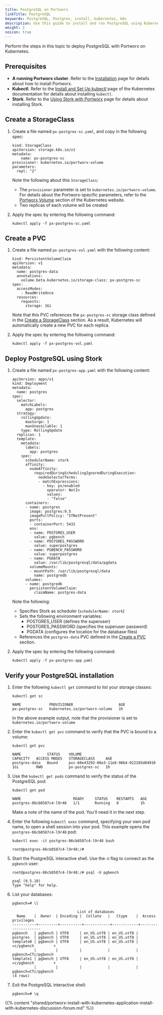 ```yaml
---
title: PostgreSQL on Portworx
linkTitle: PostgreSQL
keywords: PostgreSQL, Postgres, install, kubernetes, k8s
description: Use this guide to install and run PostgreSQL using Kubernetes
weight: 2
noicon: true
---
```


Perform the steps in this topic to deploy PostgreSQL with Portworx on Kubernetes.

## Prerequisites

* **A running Portworx cluster**. Refer to the [Installation](/start-here-installation/#installation) page for details about how to install Portworx.
* **Kubectl**. Refer to the [Install and Set Up kubectl](https://kubernetes.io/docs/tasks/tools/install-kubectl/) page of the Kubernetes documentation for details about installing `kubectl`.
* **Stork**. Refer to the [Using Stork with Portworx](/portworx-install-with-kubernetes/storage-operations/stork/) page for details about installing Stork.

## Create a StorageClass

1. Create a file named `px-postgres-sc.yaml`, and copy in the following spec:

    ```text
    kind: StorageClass
    apiVersion: storage.k8s.io/v1
    metadata:
        name: px-postgres-sc
    provisioner: kubernetes.io/portworx-volume
    parameters:
      repl: "2"
    ```

    Note the following about this `StorageClass`:

    * The `provisioner` parameter is set to  `kubernetes.io/portworx-volume`. For details about the Portworx-specific parameters, refer to the [Portworx Volume](https://kubernetes.io/docs/concepts/storage/storage-classes/#portworx-volume) section of the Kubernetes website.
    * Two replicas of each volume will be created

2. Apply the spec by entering the following command:

    ```text
    kubectl apply -f px-postgres-sc.yaml
    ```

## Create a PVC

1. Create a file named `px-postgres-vol.yaml` with the following content:

    ```text
    kind: PersistentVolumeClaim
    apiVersion: v1
    metadata:
      name: postgres-data
      annotations:
        volume.beta.kubernetes.io/storage-class: px-postgres-sc
    spec:
      accessModes:
        - ReadWriteOnce
      resources:
        requests:
          storage: 1Gi

    ```

    Note that this PVC references the `px-postgres-sc` storage class defined in the [Create a StorageClass](#create-a-storageclass) section. As a result, Kubernetes will automatically create a new PVC for each replica.

2. Apply the spec by entering the following command:

    ```
    kubectl apply -f px-postgres-vol.yaml
    ```

## Deploy PostgreSQL using Stork


1. Create a file named `px-postgres-app.yaml` with the following content:

    ```text
    apiVersion: apps/v1
    kind: Deployment
    metadata:
      name: postgres
    spec:
      selector:
        matchLabels:
          app: postgres
      strategy:
        rollingUpdate:
          maxSurge: 1
          maxUnavailable: 1
        type: RollingUpdate
      replicas: 1
      template:
        metadata:
          labels:
            app: postgres
        spec:
          schedulerName: stork
          affinity:
            nodeAffinity:
              requiredDuringSchedulingIgnoredDuringExecution:
                nodeSelectorTerms:
                - matchExpressions:
                  - key: px/enabled
                    operator: NotIn
                    values:
                    - "false"
          containers:
          - name: postgres
            image: postgres:9.5
            imagePullPolicy: "IfNotPresent"
            ports:
            - containerPort: 5432
            env:
            - name: POSTGRES_USER
              value: pgbench
            - name: POSTGRES_PASSWORD
              value: superpostgres
            - name: PGBENCH_PASSWORD
              value: superpostgres
            - name: PGDATA
              value: /var/lib/postgresql/data/pgdata
            volumeMounts:
            - mountPath: /var/lib/postgresql/data
              name: postgredb
          volumes:
          - name: postgredb
            persistentVolumeClaim:
              claimName: postgres-data
      ```

    Note the following:

    * Specifies Stork as scheduler (`schedulerName: stork`)
    * Sets the following environment variables:
      * POSTGRES_USER (defines the superuser)
      * POSTGRES_PASSWORD (specifies the superuser password)
      * PGDATA (configures the location for the database files)
    * References the `postgres-data` PVC defined in the [Create a PVC](#create-a-pvc) section.


2. Apply the spec by entering the following command:

      ```text
      kubectl apply -f px-postgres-app.yaml
      ```

## Verify your PostgreSQL installation

1. Enter the following `kubectl get` command to list your storage classes:

      ```text
      kubectl get sc
      ```

      ```
      NAME             PROVISIONER                     AGE
      px-postgres-sc   kubernetes.io/portworx-volume   1h
      ```

    In the above example output, note that the provisioner is set to `kubernetes.io/portworx-volume`


2. Enter the `kubectl get pvc` command to verify that the PVC is bound to a volume:

      ```text
      kubectl get pvc
      ```

      ```
      NAME            STATUS    VOLUME                                     CAPACITY   ACCESS MODES   STORAGECLASS     AGE
      postgres-data   Bound     pvc-60e43292-06e3-11e8-96b4-022185d04910   1Gi        RWO            px-postgres-sc   1h
      ```

3. Use the `kubectl get pods` command to verify the status of the PostgreSQL pod:

      ```text
      kubectl get pod
      ```

      ```
      NAME                        READY     STATUS    RESTARTS   AGE
      postgres-86cb8587c4-l9r48   1/1       Running   0          1h
      ```

    Make a note of the name of the pod. You'll need it in the next step.

4. Enter the following `kubectl exec` command, specifying your own pod name, to open a shell session into your pod. This example opens the `postgres-86cb8587c4-l9r48` pod:

      ```text
      kubectl exec -it postgres-86cb8587c4-l9r48 bash
      ```

      ```
      root@postgres-86cb8587c4-l9r48:/#
      ```

5. Start the PostgreSQL interactive shell. Use the`-U` flag to connect as the `pgbench` user:

      ```text
      root@postgres-86cb8587c4-l9r48:/# psql -U pgbench
      ```

      ```
      psql (9.5.10)
      Type "help" for help.
      ```

6. List your databases:

      ```text
      pgbench=# \l
      ```

      ```
                                    List of databases
        Name    |  Owner  | Encoding |  Collate   |   Ctype    |  Access privileges
      -----------+---------+----------+------------+------------+---------------------
      pgbench   | pgbench | UTF8     | en_US.utf8 | en_US.utf8 |
      postgres  | pgbench | UTF8     | en_US.utf8 | en_US.utf8 |
      template0 | pgbench | UTF8     | en_US.utf8 | en_US.utf8 | =c/pgbench         +
                |         |          |            |            | pgbench=CTc/pgbench
      template1 | pgbench | UTF8     | en_US.utf8 | en_US.utf8 | =c/pgbench         +
                |         |          |            |            | pgbench=CTc/pgbench
      (4 rows)
      ```

7. Exit the PostgreSQL interactive shell:

      ```text
      pgbench=# \q
      ```

{{% content "shared/portworx-install-with-kubernetes-application-install-with-kubernetes-discussion-forum.md" %}}
